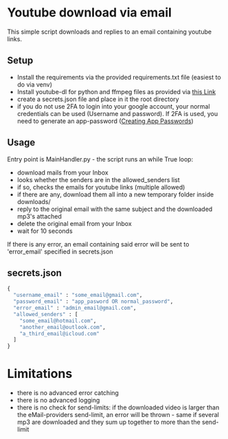 # Youtube download via email
This simple script downloads and replies to an email containing youtube links.

## Setup
- Install the requirements via the provided requirements.txt file (easiest to do via venv)
- Install youtube-dl for python and ffmpeg files as provided via [this Link](https://github.com/ytdl-org/youtube-dl)
- create a secrets.json file and place in it the root directory
- if you do not use 2FA to login into your google account, your normal credentials can be used (Username and password). If 2FA is used, you need to generate an app-password ([Creating App Passwords](https://support.google.com/mail/answer/185833?hl=en))

## Usage
Entry point is MainHandler.py - the script runs an while True loop:
- download mails from your Inbox
- looks whether the senders are in the allowed_senders list
- if so, checks the emails for youtube links (multiple allowed)
- if there are any, download them all into a new temporary folder inside downloads/
- reply to the original email with the same subject and the downloaded mp3's attached
- delete the original email from your Inbox
- wait for 10 seconds

If there is any error, an email containing said error will be sent to 'error_email' specified in secrets.json

## secrets.json
```python
{
  "username_email" : "some_email@gmail.com",
  "password_email" : "app_pasword OR normal_password",
  "error_email" : "admin_email@gmail.com",
  "allowed_senders" : [
    "some_email@hotmail.com",
    "another_email@outlook.com",
    "a_third_email@icloud.com"
  ]
}
```
# Limitations
- there is no advanced error catching
- there is no advanced logging
- there is no check for send-limits: if the downloaded video is larger than the eMail-providers send-limit, an error will be thrown - same if several mp3 are downloaded and they sum up together to more than the send-limit
